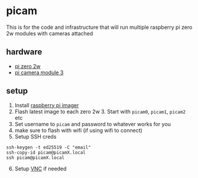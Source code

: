 # picam
This is for the code and infrastructure that will run multiple raspberry pi zero 2w modules with cameras attached

## hardware
- [pi zero 2w](https://www.raspberrypi.com/products/raspberry-pi-zero-2-w/)
- [pi camera module 3](https://www.raspberrypi.com/products/camera-module-3/)



## setup

1. Install [raspberry pi imager](https://www.raspberrypi.com/software/)
2. Flash latest image to each zero 2w
   3. Start with `picam0`, `picam1`, `picam2` etc
3. Set username to `picam` and password to whatever works for you
4. make sure to flash with wifi (if using wifi to connect)
5. Setup SSH creds
```shell
ssh-keygen -t ed25519 -C "email"
ssh-copy-id picam@picamX.local
ssh picam@picamX.local
```
6. Setup [VNC](https://www.raspberrypi.com/documentation/computers/remote-access.html#vnc) if needed 